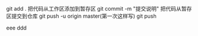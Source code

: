 git add . 把代码从工作区添加到暂存区
git commit -m "提交说明" 把代码从暂存区提交到仓库
git push -u origin master(第一次这样写)
git push

eee
ddd
